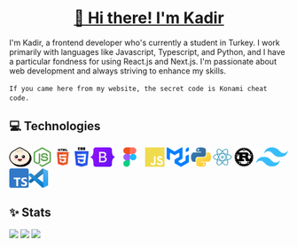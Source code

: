 <h1 align="center">
  <a href="https://k4dirr.vercel.app">👋 Hi there! I'm Kadir</a>
</h1>

I'm Kadir, a frontend developer who's currently a student in Turkey. I work primarily with languages like Javascript, Typescript, and Python, and I have a particular fondness for using React.js and Next.js. I'm passionate about web development and always striving to enhance my skills.

`If you came here from my website, the secret code is Konami cheat code.`

## 💻 Technologies
<p>
  <img src="bun.png" height="35" /> <img src="nodejs.png" height="35" /> <img src="html.png" height="35" /> <img src="css.png" height="35" /> <img src="bootstrap.png" height="35" /> <img src="figma.png" height="35" /> <img src="javascript.png" height="35" /> <img src="mui.png" height="35" /> <img src="python.png" height="35" /> <img src="react.png" height="35" /> <img src="rust.png" height="35" /> <img src="tailwind.png" height="35" /> <img src="typescript.png" height="35" /><img src="vscode.png" height="35" />
</p>

## ✨ Stats
![](http://github-profile-summary-cards.vercel.app/api/cards/profile-details?username=kad1rr&theme=aura)
![](http://github-profile-summary-cards.vercel.app/api/cards/repos-per-language?username=kad1rr&theme=aura)
![](http://github-profile-summary-cards.vercel.app/api/cards/repos-per-language?username=kad1rr&theme=aura)

